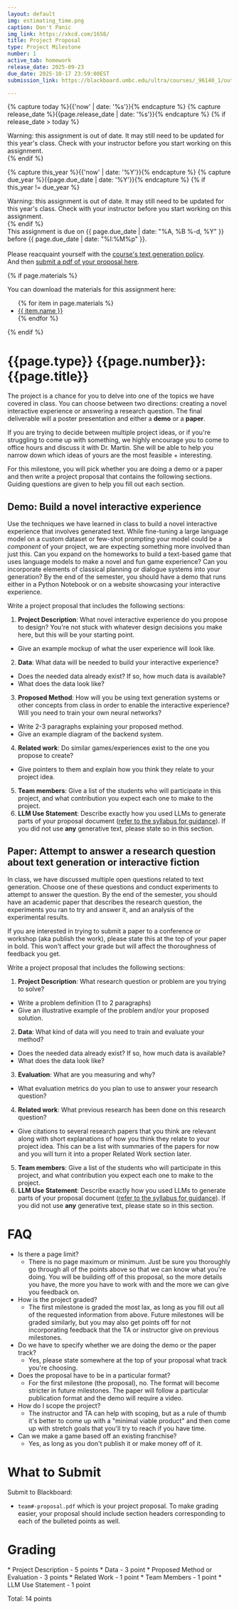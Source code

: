 ```yaml
---
layout: default
img: estimating_time.png
caption: Don't Panic
img_link: https://xkcd.com/1658/
title: Project Proposal
type: Project Milestone
number: 1
active_tab: homework
release_date: 2025-09-23
due_date: 2025-10-17 23:59:00EST
submission_link: https://blackboard.umbc.edu/ultra/courses/_96140_1/outline/assessment/test/_7963172_1?courseId=_96140_1&gradeitemView=details

---
```


<!-- Check whether the assignment is ready to release -->
{% capture today %}{{'now' | date: '%s'}}{% endcapture %}
{% capture release_date %}{{page.release_date | date: '%s'}}{% endcapture %}
{% if release_date > today %} 
<div class="alert alert-danger">
Warning: this assignment is out of date.  It may still need to be updated for this year's class.  Check with your instructor before you start working on this assignment.
</div>
{% endif %}
<!-- End of check whether the assignment is up to date -->


<!-- Check whether the assignment is up to date -->
{% capture this_year %}{{'now' | date: '%Y'}}{% endcapture %}
{% capture due_year %}{{page.due_date | date: '%Y'}}{% endcapture %}
{% if this_year != due_year %} 
<div class="alert alert-danger">
Warning: this assignment is out of date.  It may still need to be updated for this year's class.  Check with your instructor before you start working on this assignment.
</div>
{% endif %}
<!-- End of check whether the assignment is up to date -->


<div class="alert alert-info">
This assignment is due on {{ page.due_date | date: "%A, %B %-d, %Y" }} before {{ page.due_date | date: "%I:%M%p" }}. 
<br><br>
Please reacquaint yourself with the <a href="https://laramartin.net/interactive-fiction-class/index.html#using-llms-or-generative-ai">course's text generation policy</a>.
<br>
And then <a href="{{page.submission_link}}">submit a pdf of your proposal here</a>.
</div>

{% if page.materials %}
<div class="alert alert-info">
You can download the materials for this assignment here:
<ul>
{% for item in page.materials %}
<li><a href="{{item.url}}">{{ item.name }}</a></li>
{% endfor %}
</ul>
</div>
{% endif %}


{{page.type}} {{page.number}}: {{page.title}}
=============================================================

The project is a chance for you to delve into one of the topics we have covered in class. You can choose between two directions: creating a novel interactive experience or answering a research question. The final deliverable will a poster presentation and either a **demo** or a **paper**.

If you are trying to decide between multiple project ideas, or if you're struggling to come up with something, we highly encourage you to come to office hours and discuss it with Dr. Martin. She will be able to help you narrow down which ideas of yours are the most feasible + interesting.

For this milestone, you will pick whether you are doing a demo or a paper and then write a project proposal that contains the following sections. Guiding questions are given to help you fill out each section.

## Demo: Build a novel interactive experience
Use the techniques we have learned in class to build a novel interactive experience that involves generated text. While fine-tuning a large language model on a custom dataset or few-shot prompting your model could be a _component_ of your project, we are expecting something more involved than just this. Can you expand on the homeworks to build a text-based game that uses language models to make a novel and fun game experience? Can you incorporate elements of classical planning or dialogue systems into your generation? By the end of the semester, you should have a demo that runs either in a Python Notebook or on a website showcasing your interactive experience.

Write a project proposal that includes the following sections:
1. __Project Description__: What novel interactive experience do you propose to design? You're not stuck with whatever design decisions you make here, but this will be your starting point.
  - Give an example mockup of what the user experience will look like.
2. __Data__: What data will be needed to build your interactive experience?
  - Does the needed data already exist?  If so, how much data is available?  
  - What does the data look like?
3. __Proposed Method__: How will you be using text generation systems or other concepts from class in order to enable the interactive experience? Will you need to train your own neural networks?
  - Write 2-3 paragraphs explaining your proposed method.
  - Give an example diagram of the backend system.
4. __Related work__: Do similar games/experiences exist to the one you propose to create?
  - Give pointers to them and explain how you think they relate to your project idea.
5. __Team members__: Give a list of the students who will participate in this project, and what contribution you expect each one to make to the project.
6. __LLM Use Statement__: Describe exactly how you used LLMs to generate parts of your proposal document (<a href="https://laramartin.net/interactive-fiction-class/index.html#using-llms-or-generative-ai">refer to the syllabus for guidance</a>). If you did not use **any** generative text, please state so in this section.


## Paper: Attempt to answer a research question about text generation or interactive fiction
In class, we have discussed multiple open questions related to text generation. Choose one of these questions and conduct experiments to attempt to answer the question. By the end of the semester, you should have an academic paper that describes the research question, the experiments you ran to try and answer it, and an analysis of the experimental results.

<div class="alert alert-info">
If you are interested in trying to submit a paper to a conference or workshop (aka publish the work), please state this at the top of your paper in bold. This won't affect your grade but will affect the thoroughness of feedback you get.
</div>

Write a project proposal that includes the following sections:
1. __Project Description__: What research question or problem are you trying to solve?
  - Write a problem definition (1 to 2 paragraphs)
  - Give an illustrative example of the problem and/or your proposed solution.
2. __Data__: What kind of data will you need to train and evaluate your method?
  - Does the needed data already exist?  If so, how much data is available?
  - What does the data look like?
3. __Evaluation__: What are you measuring and why?
  - What evaluation metrics do you plan to use to answer your research question?
4. __Related work__: What previous research has been done on this research question?
  - Give citations to several research papers that you think are relevant along with short explanations of how you think they relate to your project idea. This can be a list with summaries of the papers for now and you will turn it into a proper Related Work section later.
5. __Team members__: Give a list of the students who will participate in this project, and what contribution you expect each one to make to the project.
6. __LLM Use Statement__: Describe exactly how you used LLMs to generate parts of your proposal document (<a href="https://laramartin.net/interactive-fiction-class/index.html#using-llms-or-generative-ai">refer to the syllabus for guidance</a>). If you did not use **any** generative text, please state so in this section.

# FAQ
* Is there a page limit?
	* There is no page maximum or minimum. Just be sure you thoroughly go through all of the points above so that we can know what you're doing. You will be building off of this proposal, so the more details you have, the more you have to work with and the more we can give you feedback on.
* How is the project graded?
	* The first milestone is graded the most lax, as long as you fill out all of the requested information from above. Future milestones will be graded similarly, but you may also get points off for not incorporating feedback that the TA or instructor give on previous milestones.
* Do we have to specify whether we are doing the demo or the paper track?
	* Yes, please state somewhere at the top of your proposal what track you're choosing.
* Does the proposal have to be in a particular format?
	* For the first milestone (the proposal), no. The format will become stricter in future milestones. The paper will follow a particular publication format and the demo will require a video.
* How do I scope the project?
	* The instructor and TA can help with scoping, but as a rule of thumb it's better to come up with a "minimal viable product" and then come up with stretch goals that you'll try to reach if you have time.
* Can we make a game based off an existing franchise?
	* Yes, as long as you don't publish it or make money off of it.


# What to Submit
Submit to Blackboard:
* `team#-proposal.pdf` which is your project proposal. To make grading easier, your proposal should include section headers corresponding to each of the bulleted points as well.


# Grading
<div class="alert alert-warning" markdown="1">
* Project Description - 5 points
* Data - 3 point
* Proposed Method or Evaluation - 3 points
* Related Work - 1 point
* Team Members - 1 point
* LLM Use Statement - 1 point

Total: 14 points
</div>
